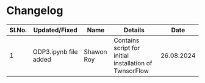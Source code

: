 # Changelog
| Sl.No. |         Updated/Fixed        |           Name         |               Details               |   Date   |
|--------|------------------------------|------------------------|-------------------------------------|----------|
|  1     |  ODP3.ipynb  file added      |     Shawon Roy         | Contains script for initial installation of TwnsorFlow    |26.08.2024|

